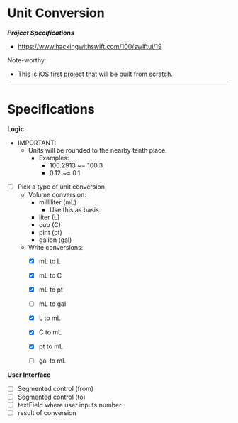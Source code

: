 #  Unit Conversion
***Project Specifications***
- https://www.hackingwithswift.com/100/swiftui/19

Note-worthy:
- This is iOS first project that will be built from scratch.
___

# Specifications
**Logic**
- IMPORTANT:
    - Units will be rounded to the nearby tenth place.
        - Examples:
            - 100.2913 ~= 100.3
            - 0.12 ~= 0.1
- [ ] Pick a type of unit conversion
    - Volume conversion:
        - milliliter (mL)
            - Use this as basis.
        - liter (L)
        - cup (C)
        - pint (pt)
        - gallon (gal)
    - Write conversions:
        - [x] mL to L
        - [x] mL to C
        - [x] mL to pt
        - [ ] mL to gal
        
        - [x] L to mL
        - [x] C to mL
        - [x] pt to mL
        - [ ] gal to mL

**User Interface**
- [ ] Segmented control (from) 
- [ ] Segmented control (to)
- [ ] textField where user inputs number
- [ ] result of conversion
